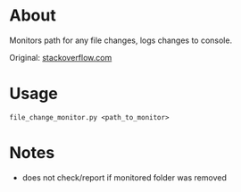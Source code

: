 # About
Monitors path for any file changes, logs changes to console.

Original: [stackoverflow.com](https://stackoverflow.com/a/15071134/1657229)

# Usage
`file_change_monitor.py <path_to_monitor>`

# Notes
- does not check/report if monitored folder was removed